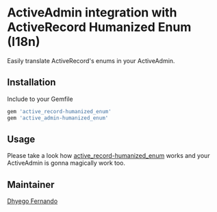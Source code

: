 # ActiveAdmin integration with ActiveRecord Humanized Enum (I18n)
Easily translate ActiveRecord's enums in your ActiveAdmin.

## Installation
Include to your Gemfile
```ruby
gem 'active_record-humanized_enum'
gem 'active_admin-humanized_enum'
```

## Usage
Please take a look how [active_record-humanized_enum](http://github.com/dhyegofernando/active_record-humanized_enum) works and your ActiveAdmin is gonna magically work too.

## Maintainer
[Dhyego Fernando](https://github.com/dhyegofernando)
